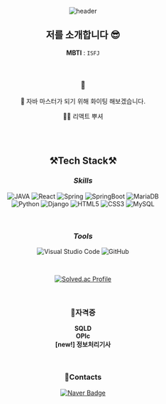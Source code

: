 <div align="center"> 

![header](https://capsule-render.vercel.app/api?type=waving&&&&color=auto&height=300&section=header&text=welcome&fontSize=150&animation=fadeIn&fontAlignY=30&desc=haelim12's%20GitHub%20Profile&descAlignY=51&descAlign=70)

## 저를 소개합니다 😎

**MBTI** : `ISFJ`

<br/>  

### 🐣

🎈 자바 마스터가 되기 위해 화이팅 해보겠습니다.

👊🏻 리액트 뿌셔

<br/>
<br/>

## **⚒️Tech Stack⚒️**

### ***Skills***
![JAVA](https://img.shields.io/badge/java-007396?style=for-the-badge&logo=java&logoColor=white)
![React](https://img.shields.io/badge/react-61DAFB?style=for-the-badge&logo=react&logoColor=black)
![Spring](https://img.shields.io/badge/spring-6DB33F?style=for-the-badge&logo=spring&logoColor=white)
![SpringBoot](https://img.shields.io/badge/springboot-6DB33F?style=for-the-badge&logo=springboot&logoColor=white)
![MariaDB](https://img.shields.io/badge/mariaDB-003545?style=for-the-badge&logo=mariaDB&logoColor=white)
<br/>
![Python](https://img.shields.io/badge/Python-3776AB.svg?&style=for-the-badge&logo=Python&logoColor=white)
![Django](https://img.shields.io/badge/Django-092E20.svg?&style=for-the-badge&logo=Django&logoColor=white)
![HTML5](https://img.shields.io/badge/HTML5-E34F26.svg?&style=for-the-badge&logo=HTML5&logoColor=white)
![CSS3](https://img.shields.io/badge/CSS3-1572B6.svg?&style=for-the-badge&logo=CSS3&logoColor=white)
![MySQL](https://img.shields.io/badge/mysql-4479A1?style=for-the-badge&logo=mysql&logoColor=white)

</div>
<br/>

<div align="center">

### ***Tools***
![Visual Studio Code](https://img.shields.io/badge/Visual%20Studio%20Code-007ACC.svg?&style=for-the-badge&logo=Visual%20Studio%20Code&logoColor=white)
![GitHub](https://img.shields.io/badge/github-181717?style=for-the-badge&logo=github&logoColor=white)


<br/>

[![Solved.ac Profile](http://mazassumnida.wtf/api/v2/generate_badge?boj=sunny9612)](https://solved.ac/sunny9612/)

<br/>

### **📝자격증**
 **SQLD** <br/>
 **OPIc** <br/>
 **[new!] 정보처리기사** <br/>


<br/>

### **📧Contacts**

[![Naver Badge](https://img.shields.io/badge/Naver-03C75A?style=flat-square&logo=Naver&logoColor=white&link=mailto:sunny9612@naver.com)](mailto:sunny9612@naver.com)

</div>

<div align="center">


